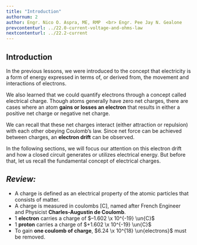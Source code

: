 ```yaml
---
title: "Introduction"
authornum: 2
author: Engr. Nico O. Aspra, ME, RMP  <br> Engr. Pee Jay N. Gealone
prevcontenturl: ../22.0-current-voltage-and-ohms-law
nextcontenturl: ../22.2-current
---
```




## Introduction

In the previous lessons, we were introduced to the concept that electricity is a form of energy expressed in terms of, or derived from, the movement and interactions of electrons. 

We also learned that we could quantify electrons through a concept called electrical charge. Though atoms generally have zero net charges, there are cases where an atom **gains or losses an electron** that results in either a positive net charge or negative net charge. 

We can recall that these net charges interact (either attraction or repulsion) with each other obeying Coulomb’s law. Since net force can be achieved between charges, an **electron drift** can be observed.


In the following sections, we will focus our attention on this electron drift and how a closed circuit generates or utilizes electrical energy. But before that, let us recall the fundamental concept of electrical charges.

## *Review:*

- A charge is defined as an electrical property of the atomic particles that consists of matter. 
- A charge is measured in coulombs [C], named after French Engineer and Physicist **Charles-Augustin de Coulomb**.
- 1 **electron** carries a charge of $–1.602 \x 10^{-19} \un{C}$
- 1 **proton** carries a charge of $+1.602 \x 10^{-19} \un{C}$
- To gain **one coulomb of charge**, $6.24 \x 10^{18} \un{electrons}$ must be removed.

<!-- An **electron’s charge** ($e$) is quantified as being equal to $1.602 \x 10^{-19}$ coulombs $(C)$ and has a **negative charge**.  What this means is that every electron intrinsically contains $–1.602 \x 10^{-19} \un{C}$, and it requires $6.24 \x 10^{18} \un{electrons}$ to gain one (1) coulomb of charge.

Similarly, a single **proton** contains $1.602 \x 10^{-19} \un{C}$ in magnitude but **positive in charge**. Hence, one proton contains $+1.602 \x 10^{-19} \un{C}$. 

The presence of equal numbers of protons and electrons in an atom makes it neutrally charged (The algebraic sum of charges is zero). -->




